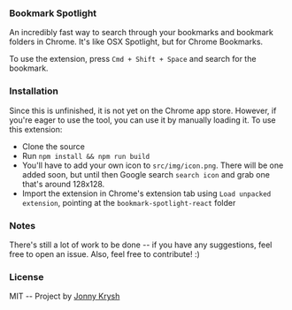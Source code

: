 ### Bookmark Spotlight

An incredibly fast way to search through your bookmarks and bookmark folders in Chrome.  It's like OSX Spotlight, but for Chrome Bookmarks.

To use the extension, press `Cmd + Shift + Space` and search for the bookmark.

### Installation

Since this is unfinished, it is not yet on the Chrome app store.  However, if you're eager to use the tool, you can use it by manually loading it.  To use this extension:
- Clone the source
- Run `npm install && npm run build`
- You'll have to add your own icon to `src/img/icon.png`.  There will be one added soon, but until then Google search `search icon` and grab one that's around 128x128.
- Import the extension in Chrome's extension tab using `Load unpacked extension`, pointing at the `bookmark-spotlight-react` folder

### Notes

There's still a lot of work to be done -- if you have any suggestions, feel free to open an issue.  Also, feel free to contribute!  :)

### License

MIT -- Project by [Jonny Krysh](https://github.com/jonnykry)
